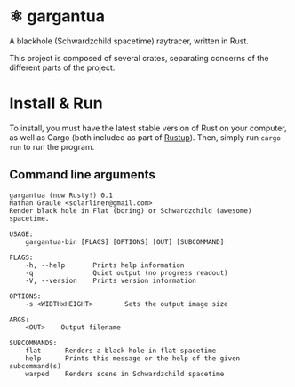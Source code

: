# ⚛️ gargantua

A blackhole (Schwardzchild spacetime) raytracer, written in Rust.

This project is composed of several crates, separating concerns of the different parts of the project.

# Install & Run

To install, you must have the latest stable version of Rust on your computer, as well as Cargo (both included as part of [Rustup](https://rustup.rs/)). Then, simply run `cargo run` to run the program. 

## Command line arguments

```
gargantua (now Rusty!) 0.1
Nathan Graule <solarliner@gmail.com>
Render black hole in Flat (boring) or Schwardzchild (awesome) spacetime.

USAGE:
    gargantua-bin [FLAGS] [OPTIONS] [OUT] [SUBCOMMAND]

FLAGS:
    -h, --help       Prints help information
    -q               Quiet output (no progress readout)
    -V, --version    Prints version information

OPTIONS:
    -s <WIDTHxHEIGHT>        Sets the output image size

ARGS:
    <OUT>    Output filename

SUBCOMMANDS:
    flat      Renders a black hole in flat spacetime
    help      Prints this message or the help of the given subcommand(s)
    warped    Renders scene in Schwardzchild spacetime
```
